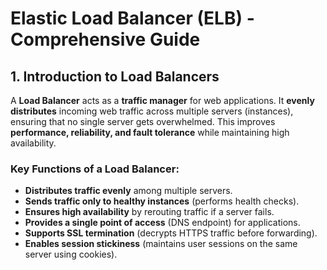 # **Elastic Load Balancer (ELB) - Comprehensive Guide**

## **1. Introduction to Load Balancers**
A **Load Balancer** acts as a **traffic manager** for web applications. It **evenly distributes** incoming web traffic across multiple servers (instances), ensuring that no single server gets overwhelmed. This improves **performance, reliability, and fault tolerance** while maintaining high availability.

### **Key Functions of a Load Balancer:**
- **Distributes traffic evenly** among multiple servers.
- **Sends traffic only to healthy instances** (performs health checks).
- **Ensures high availability** by rerouting traffic if a server fails.
- **Provides a single point of access** (DNS endpoint) for applications.
- **Supports SSL termination** (decrypts HTTPS traffic before forwarding).
- **Enables session stickiness** (maintains user sessions on the same server using cookies).
